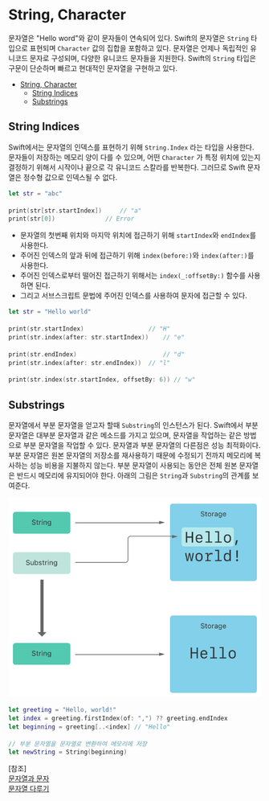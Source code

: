 # String, Character

문자열은 "Hello word"와 같이 문자들이 연속되어 있다. Swift의 문자열은 `String` 타입으로 표현되며 `Character` 값의 집합을 포함하고 있다. 문자열은 언제나 독립적인 유니코드 문자로 구성되며, 다양한 유니코드 문자들을 지원한다. Swift의 `String` 타입은 구문이 단순하며 빠르고 현대적인 문자열을 구현하고 있다.  

- [String, Character](#string-character)
	- [String Indices](#string-indices)
	- [Substrings](#substrings)



## String Indices
Swift에서는 문자열의 인덱스를 표현하기 위해 `String.Index` 라는 타입을 사용한다. 문자들이 저장하는 메모리 양이 다를 수 있으며, 어떤 `Character` 가 특정 위치에 있는지 결정하기 위해서 시작이나 끝으로 각 유니코드 스칼라를 반복한다. 그러므로 Swift 문자열은 정수형 값으로 인덱스될 수 없다.
 ```swift
 let str = "abc"
 
 print(str[str.startIndex]) 	// "a"
 print(str[0]) 				// Error
 ```

 - 문자열의 첫번째 위치와 마지막 위치에 접근하기 위해 `startIndex`와 `endIndex`를 사용한다.  
 - 주어진 인덱스의 앞과 뒤에 접근하기 위해 `index(before:)`와 `index(after:)`를 사용한다.  
 - 주어진 인덱스로부터 떨어진 접근하기 위해서는 `index(_:offsetBy:)` 함수를 사용하면 된다.  
 - 그리고 서브스크립트 문법에 주어진 인덱스를 사용하여 문자에 접근할 수 있다.

 ```swift
 let str = "Hello world"
 
 print(str.startIndex)					// "H"
 print(str.index(after: str.startIndex))	// "e"
 
 print(str.endIndex)						// "d"
 print(str.index(after: str.endIndex))	// "l"
 
 print(str.index(str.startIndex, offsetBy: 6)) // "w"
 ```

## Substrings
 문자열에서 부분 문자열을 얻고자 할때 `Substring`의 인스턴스가 된다. Swift에서 부분 문자열은 대부분 문자열과 같은 메소드를 가지고 있으며, 문자열을 작업하는 같은 방법으로 부분 문자열을 작업할 수 있다. 문자열과 부분 문자열의 다른점은 성능 최적화이다. 부분 문자열은 원본 문자열의 저장소를 재사용하기 때문에 수정되기 전까지 메모리에 복사하는 성능 비용을 지불하지 않는다. 부분 문자열이 사용되는 동안은 전체 원본 문자열은 반드시 메모리에 유지되어야 한다. 아래의 그림은 `String`과 `Substring`의 관계를 보여준다.

 ![substring](/src/string01.png)

 ```swift
 let greeting = "Hello, world!" 
 let index = greeting.firstIndex(of: ",") ?? greeting.endIndex 
 let beginning = greeting[..<index] // "Hello" 
 
 // 부분 문자열을 문자열로 변환하여 메모리에 저장
 let newString = String(beginning)
 ```

[참조]  
[문자열과 문자](https://kka7.tistory.com/140)  
[문자열 다루기](http://seorenn.blogspot.com/2018/05/swift-string-index.html)
